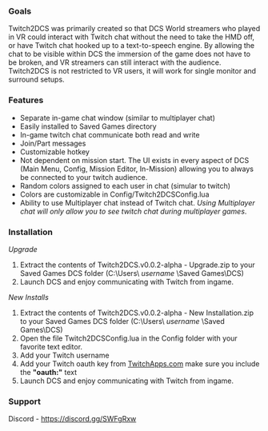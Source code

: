 ### Goals
Twitch2DCS was primarily created so that DCS World streamers who played in VR could interact with Twitch chat without the need to take the HMD off, or have Twitch chat hooked up to a text-to-speech engine.   By allowing the chat to be visible within DCS the immersion of the game does not have to be broken, and VR streamers can still interact with the audience.  Twitch2DCS is not restricted to VR users, it will work for single monitor and surround setups.

### Features
* Separate in-game chat window (similar to multiplayer chat)
* Easily installed to Saved Games directory
* In-game twitch chat communicate both read and write
* Join/Part messages
* Customizable hotkey
* Not dependent on mission start.  The UI exists in every aspect of DCS (Main Menu, Config, Mission Editor, In-Mission) allowing you to always be connected to your twitch audience.
* Random colors assigned to each user in chat (simular to twitch)
* Colors are customizable in Config/Twitch2DCSConfig.lua
* Ability to use Multiplayer chat instead of Twitch chat.  *Using Multiplayer chat will only allow you to see twitch chat during multiplayer games*.

### Installation

_Upgrade_

1.  Extract the contents of Twitch2DCS.v0.0.2-alpha - Upgrade.zip to your Saved Games DCS folder
 (C:\Users\ _username_ \Saved Games\DCS)
5. Launch DCS and enjoy communicating with Twitch from ingame.

_New Installs_

1.  Extract the contents of Twitch2DCS.v0.0.2-alpha - New Installation.zip to your Saved Games DCS folder
 (C:\Users\ _username_ \Saved Games\DCS)
2. Open the file Twitch2DCSConfig.lua in the Config folder with your favorite text editor.
3. Add your Twitch username
4. Add your Twitch oauth key from [TwitchApps.com](http://twitchapps.com/tmi/) make sure you include the **"oauth:"** text
5. Launch DCS and enjoy communicating with Twitch from ingame.

### Support

Discord - https://discord.gg/SWFgRxw
